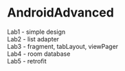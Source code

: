 # AndroidAdvanced
Lab1 - simple design  
Lab2 - list adapter  
Lab3 - fragment, tabLayout, viewPager  
Lab4 - room database  
Lab5 - retrofit  
